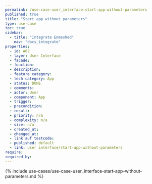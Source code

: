 ```yaml
---
permalink: /use-case-user_interface-start-app-without-parameters
published: true
title: "Start app without parameters"
type: use-case
toc: true
sidebar:
  - title: "Integrate Enmeshed"
    nav: "docs_integrate"
properties:
  - id: A02
  - layer: User Interface
  - facade:
  - function:
  - description:
  - feature category:
  - tech category: App
  - status: DONE
  - comments:
  - actor: User
  - component: App
  - trigger:
  - precondition:
  - result:
  - priority: n/a
  - complexity: n/a
  - size: n/a
  - created_at:
  - changed_at:
  - link auf testcode:
  - published: default
  - link: user interface/start-app-without-parameters
require:
required_by:
---
```


{% include use-cases/use-case-user_interface-start-app-without-parameters.md %}
